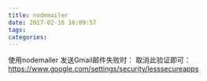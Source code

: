```yaml
---
title: nodemailer
date: 2017-02-16 16:09:57
tags:
categories:
---
```


使用nodemailer 发送Gmail邮件失败时：
取消此验证即可： https://www.google.com/settings/security/lesssecureapps
